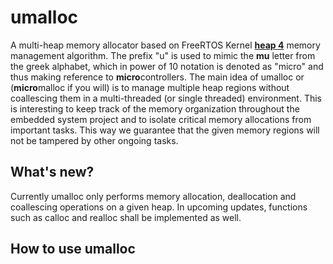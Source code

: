# umalloc
A multi-heap memory allocator based on FreeRTOS Kernel [**heap 4**](https://github.com/sifive/FreeRTOS-metal/blob/master/FreeRTOS-Kernel/portable/MemMang/heap_4.c) memory management algorithm. The prefix \"u\" is used to mimic the __mu__ letter from the greek alphabet, which in power of 10 notation is denoted as \"micro\" and thus making reference to  **micro**controllers. The main idea of umalloc or (**micro**malloc if you will) is to manage multiple heap regions without coallescing them in a multi-threaded (or single threaded) environment. This is interesting to keep track of the memory organization throughout the embedded system project and to isolate critical memory allocations from important tasks. This way we guarantee that the given memory regions will not be tampered by other ongoing tasks.

## What's new?
Currently umalloc only performs memory allocation, deallocation and coallescing operations on a given heap. In upcoming updates, functions such as calloc and realloc shall be implemented as well. 

## How to use umalloc

